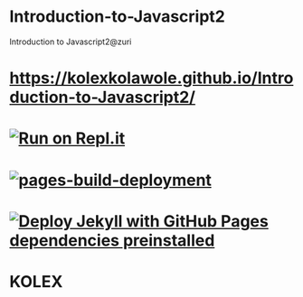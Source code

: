 # Introduction-to-Javascript2
Introduction to Javascript2@zuri

# https://kolexkolawole.github.io/Introduction-to-Javascript2/
# [![Run on Repl.it](https://repl.it/badge/github/kolexkolawole/Introduction-to-Javascript2)](https://repl.it/github/kolexkolawole/Introduction-to-Javascript2)

# [![pages-build-deployment](https://github.com/kolexkolawole/Introduction-to-Javascript2/actions/workflows/pages/pages-build-deployment/badge.svg)](https://github.com/kolexkolawole/Introduction-to-Javascript2/actions/workflows/pages/pages-build-deployment)

#  [![Deploy Jekyll with GitHub Pages dependencies preinstalled](https://github.com/kolexkolawole/Introduction-to-Javascript2/actions/workflows/pages.yml/badge.svg)](https://github.com/kolexkolawole/Introduction-to-Javascript2/actions/workflows/pages.yml)


#  KOLEX
